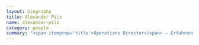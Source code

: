 ```yaml
---
layout: biography
title: Alexander Pilz
name: alexander-pilz
category: people
summary: "<span itemprop='title'>Operations Director</span> — Erfahrener Projektmanager mit ausführlichem Hintergrund als Software-Entwickler und Systemarchitekt. Spezialisiert auf die Verwaltung von verteilten internationalen Teams."
---
```


